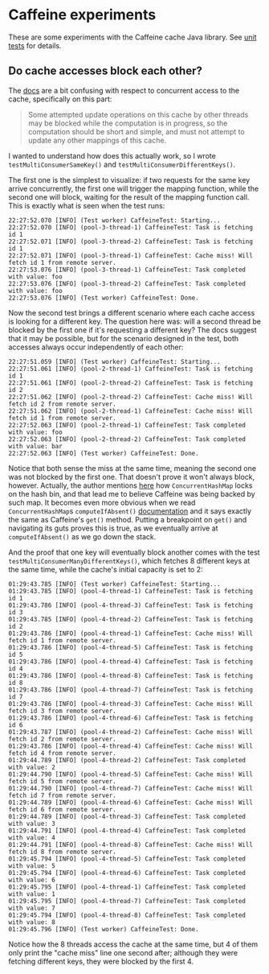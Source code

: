 
# Caffeine experiments

These are some experiments with the Caffeine cache Java library. See [unit tests](src/test/java/CaffeineTest.java) for details.

## Do cache accesses block each other?

The [docs](https://www.javadoc.io/doc/com.github.ben-manes.caffeine/caffeine/2.9.2/com/github/benmanes/caffeine/cache/Cache.html) are a bit confusing with respect to concurrent access to the cache, specifically on this part:

> Some attempted update operations on this cache by other threads may be blocked while the computation is in progress, so the computation should be short and simple, and must not attempt to update any other mappings of this cache.

I wanted to understand how does this actually work, so I wrote `testMultiConsumerSameKey()` and `testMultiConsumerDifferentKeys()`.

The first one is the simplest to visualize: if two requests for the same key arrive concurrently, the first one will trigger the mapping function, while the second one will block, waiting for the result of the mapping function call. This is exactly what is seen when the test runs:

```
22:27:52.070 [INFO] (Test worker) CaffeineTest: Starting...
22:27:52.070 [INFO] (pool-3-thread-1) CaffeineTest: Task is fetching id 1
22:27:52.071 [INFO] (pool-3-thread-2) CaffeineTest: Task is fetching id 1
22:27:52.071 [INFO] (pool-3-thread-1) CaffeineTest: Cache miss! Will fetch id 1 from remote server.
22:27:53.076 [INFO] (pool-3-thread-1) CaffeineTest: Task completed with value: foo
22:27:53.076 [INFO] (pool-3-thread-2) CaffeineTest: Task completed with value: foo
22:27:53.076 [INFO] (Test worker) CaffeineTest: Done.
```

Now the second test brings a different scenario where each cache access is looking for a different key. The question here was: will a second thread be blocked by the first one if it's requesting a different key? The docs suggest that it may be possible, but for the scenario designed in the test, both accesses always occur independently of each other:

```
22:27:51.059 [INFO] (Test worker) CaffeineTest: Starting...
22:27:51.061 [INFO] (pool-2-thread-1) CaffeineTest: Task is fetching id 1
22:27:51.061 [INFO] (pool-2-thread-2) CaffeineTest: Task is fetching id 2
22:27:51.062 [INFO] (pool-2-thread-2) CaffeineTest: Cache miss! Will fetch id 2 from remote server.
22:27:51.062 [INFO] (pool-2-thread-1) CaffeineTest: Cache miss! Will fetch id 1 from remote server.
22:27:52.063 [INFO] (pool-2-thread-1) CaffeineTest: Task completed with value: foo
22:27:52.063 [INFO] (pool-2-thread-2) CaffeineTest: Task completed with value: bar
22:27:52.063 [INFO] (Test worker) CaffeineTest: Done.
```

Notice that both sense the miss at the same time, meaning the second one was not blocked by the first one. That doesn't prove it won't always block, however. Actually, the author mentions [here](https://github.com/ben-manes/caffeine/issues/192#issuecomment-337365618) how `ConcurrentHashMap` locks on the hash bin, and that lead me to believe Caffeine was being backed by such map. It becomes even more obvious when we read `ConcurrentHashMap`s `computeIfAbsent()` [documentation](https://docs.oracle.com/javase/8/docs/api/java/util/concurrent/ConcurrentHashMap.html#computeIfAbsent-K-java.util.function.Function-) and it says exactly the same as Caffeine's `get()` method. Putting a breakpoint on `get()` and navigating its guts proves this is true, as we eventually arrive at `computeIfAbsent()` as we go down the stack. 

And the proof that one key will eventually block another comes with the test `testMultiConsumerManyDifferentKeys()`, which fetches 8 different keys at the same time, while the cache's initial capacity is set to 2:

```
01:29:43.785 [INFO] (Test worker) CaffeineTest: Starting...
01:29:43.785 [INFO] (pool-4-thread-1) CaffeineTest: Task is fetching id 1
01:29:43.786 [INFO] (pool-4-thread-3) CaffeineTest: Task is fetching id 3
01:29:43.785 [INFO] (pool-4-thread-2) CaffeineTest: Task is fetching id 2
01:29:43.786 [INFO] (pool-4-thread-1) CaffeineTest: Cache miss! Will fetch id 1 from remote server.
01:29:43.786 [INFO] (pool-4-thread-5) CaffeineTest: Task is fetching id 5
01:29:43.786 [INFO] (pool-4-thread-4) CaffeineTest: Task is fetching id 4
01:29:43.786 [INFO] (pool-4-thread-8) CaffeineTest: Task is fetching id 8
01:29:43.786 [INFO] (pool-4-thread-7) CaffeineTest: Task is fetching id 7
01:29:43.786 [INFO] (pool-4-thread-3) CaffeineTest: Cache miss! Will fetch id 3 from remote server.
01:29:43.786 [INFO] (pool-4-thread-6) CaffeineTest: Task is fetching id 6
01:29:43.787 [INFO] (pool-4-thread-2) CaffeineTest: Cache miss! Will fetch id 2 from remote server.
01:29:43.786 [INFO] (pool-4-thread-4) CaffeineTest: Cache miss! Will fetch id 4 from remote server.
01:29:44.789 [INFO] (pool-4-thread-2) CaffeineTest: Task completed with value: 2
01:29:44.790 [INFO] (pool-4-thread-5) CaffeineTest: Cache miss! Will fetch id 5 from remote server.
01:29:44.790 [INFO] (pool-4-thread-7) CaffeineTest: Cache miss! Will fetch id 7 from remote server.
01:29:44.789 [INFO] (pool-4-thread-6) CaffeineTest: Cache miss! Will fetch id 6 from remote server.
01:29:44.789 [INFO] (pool-4-thread-3) CaffeineTest: Task completed with value: 3
01:29:44.791 [INFO] (pool-4-thread-4) CaffeineTest: Task completed with value: 4
01:29:44.791 [INFO] (pool-4-thread-8) CaffeineTest: Cache miss! Will fetch id 8 from remote server.
01:29:45.794 [INFO] (pool-4-thread-5) CaffeineTest: Task completed with value: 5
01:29:45.794 [INFO] (pool-4-thread-6) CaffeineTest: Task completed with value: 6
01:29:45.795 [INFO] (pool-4-thread-1) CaffeineTest: Task completed with value: 1
01:29:45.795 [INFO] (pool-4-thread-7) CaffeineTest: Task completed with value: 7
01:29:45.794 [INFO] (pool-4-thread-8) CaffeineTest: Task completed with value: 8
01:29:45.796 [INFO] (Test worker) CaffeineTest: Done.
```

Notice how the 8 threads access the cache at the same time, but 4 of them only print the "cache miss" line one second after; although they were fetching different keys, they were blocked by the first 4.
